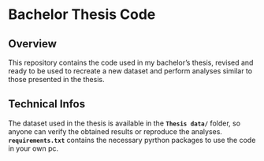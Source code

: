 # Bachelor Thesis Code

## Overview

This repository contains the code used in my bachelor’s thesis, revised and ready to be used to recreate a new dataset and perform analyses similar to those presented in the thesis.

## Technical Infos

The dataset used in the thesis is available in the **`Thesis data/`** folder, so anyone can verify the obtained results or reproduce the analyses.
**`requirements.txt`** contains the necessary pyrthon packages to use the code in your own pc.
